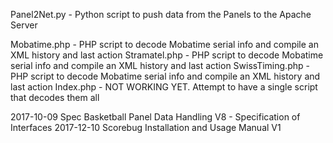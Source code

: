 Panel2Net.py - Python script to push data from the Panels to the Apache Server

Mobatime.php - PHP script to decode Mobatime serial info and compile an XML history and last action
Stramatel.php - PHP script to decode Mobatime serial info and compile an XML history and last action
SwissTiming.php - PHP script to decode Mobatime serial info and compile an XML history and last action
Index.php - NOT WORKING YET. Attempt to have a single script that decodes them all

2017-10-09 Spec Basketball Panel Data Handling V8 - Specification of Interfaces
2017-12-10 Scorebug Installation and Usage Manual V1
